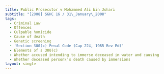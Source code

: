 ```yaml
---
title: Public Prosecutor v Mohammed Ali bin Johari
subtitle: "[2008] SGHC 16 / 31\_January\_2008"
tags:
  - Criminal Law
  - Offences
  - Culpable homicide
  - Cause of death
  - Genetic screening
  - 'Section 300(c) Penal Code (Cap 224, 1985 Rev Ed)'
  - Elements of s 300(c)
  - Whether accused intending to immerse deceased in water and causing injury
  - Whether deceased person\'s death caused by immersions
layout: single
---
```


